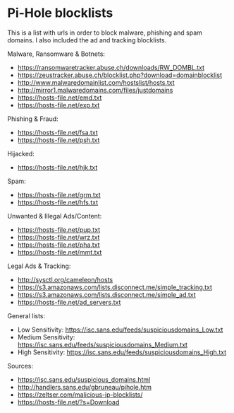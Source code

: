 # Pi-Hole blocklists

This is a list with urls in order to block malware, phishing and spam domains. I also included the ad and tracking blocklists.

Malware, Ransomware & Botnets:
- https://ransomwaretracker.abuse.ch/downloads/RW_DOMBL.txt
- https://zeustracker.abuse.ch/blocklist.php?download=domainblocklist
- http://www.malwaredomainlist.com/hostslist/hosts.txt
- http://mirror1.malwaredomains.com/files/justdomains
- https://hosts-file.net/emd.txt
- https://hosts-file.net/exp.txt

Phishing & Fraud:
- https://hosts-file.net/fsa.txt
- https://hosts-file.net/psh.txt

Hijacked:
- https://hosts-file.net/hjk.txt

Spam:
- https://hosts-file.net/grm.txt
- https://hosts-file.net/hfs.txt

Unwanted & Illegal Ads/Content:
- https://hosts-file.net/pup.txt
- https://hosts-file.net/wrz.txt
- https://hosts-file.net/pha.txt
- https://hosts-file.net/mmt.txt

Legal Ads & Tracking:
- http://sysctl.org/cameleon/hosts
- https://s3.amazonaws.com/lists.disconnect.me/simple_tracking.txt
- https://s3.amazonaws.com/lists.disconnect.me/simple_ad.txt
- https://hosts-file.net/ad_servers.txt

General lists:
- Low Sensitivity: https://isc.sans.edu/feeds/suspiciousdomains_Low.txt
- Medium Sensitivity: https://isc.sans.edu/feeds/suspiciousdomains_Medium.txt
- High Sensitivity: https://isc.sans.edu/feeds/suspiciousdomains_High.txt

Sources:
- https://isc.sans.edu/suspicious_domains.html
- http://handlers.sans.edu/gbruneau/pihole.htm
- https://zeltser.com/malicious-ip-blocklists/
- https://hosts-file.net/?s=Download
